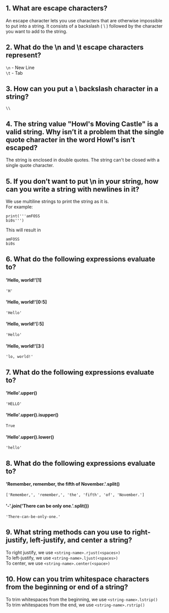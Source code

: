 ## 1. What are escape characters?

An escape character lets you use characters that are otherwise impossible to put into a string. It consists of a backslash ( \ ) followed by the character you want to add to the string.

## 2. What do the \n and \t escape characters represent?

`\n` - New Line<br />
`\t` - Tab

## 3. How can you put a \ backslash character in a string?

`\\`

## 4. The string value "Howl's Moving Castle" is a valid string. Why isn’t it a problem that the single quote character in the word Howl's isn’t escaped?

The string is enclosed in double quotes. The string can't be closed with a single quote character.

## 5. If you don’t want to put \n in your string, how can you write a string with newlines in it?

We use multiline strings to print the string as it is.<br />
For example:<br />
```
print('''amFOSS
bi0s''')
```
This will result in<br />
```
amFOSS
bi0s
```

## 6. What do the following expressions evaluate to?
#### 'Hello, world!'[1]

`'H'`

#### 'Hello, world!'[0:5]

`'Hello'`

#### 'Hello, world!'[:5]

`'Hello'`

#### 'Hello, world!'[3:]

`'lo, world!'`

## 7. What do the following expressions evaluate to?
#### 'Hello'.upper()

`'HELLO'`

#### 'Hello'.upper().isupper()

`True`

#### 'Hello'.upper().lower()

`'hello'`

## 8. What do the following expressions evaluate to?
#### 'Remember, remember, the fifth of November.'.split()

`['Remember,', 'remember,', 'the', 'fifth', 'of', 'November.']`

#### '-'.join('There can be only one.'.split())

`'There-can-be-only-one.'`

## 9. What string methods can you use to right-justify, left-justify, and center a string?

To right justify, we use `<string-name>.rjust(<spaces>)`<br />
To left-justify, we use `<string-name>.ljust(<spaces>)`<br />
To center, we use `<string-name>.center(<space>)`

## 10. How can you trim whitespace characters from the beginning or end of a string?

To trim whitespaces from the beginning, we use `<string-name>.lstrip()`<br />
To trim whitespaces from the end, we use `<string-name>.rstrip()`
